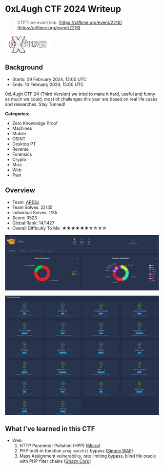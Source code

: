 # 0xL4ugh CTF 2024 Writeup

> CTFTime event link: [https://ctftime.org/event/2216](https://ctftime.org/event/2216)

![](https://github.com/siunam321/CTF-Writeups/blob/main/0xL4ugh-CTF-2024/images/banner.png)

## Background

- Starts: 09 February 2024, 13:00 UTC
- Ends: 10 February 2024, 15:00 UTC

0xL4ugh CTF 24 (Third Version) we tried to make it hard, useful and funny as much we could, most of challenges this year are based on real life cases and researches.
Stay Tunned!

**Categories:**

- Zero Knowledge Proof
- Machines
- Mobile
- OSINT
- Desktop PT
- Reverse
- Forensics
- Crypto
- Misc
- Web
- Pwn

## Overview

- Team: [ARESx](https://ctftime.org/team/128734)
- Team Solves: 22/35
- Individual Solves: 1/35
- Score: 3523
- Global Rank: 14/1427
- Overall Difficulty To Me: ★★★★★★☆☆☆☆

![](https://github.com/siunam321/CTF-Writeups/blob/main/0xL4ugh-CTF-2024/images/score.png)

![](https://github.com/siunam321/CTF-Writeups/blob/main/0xL4ugh-CTF-2024/images/solves.png)

## What I've learned in this CTF

- Web:
    1. HTTP Parameter Pollution (HPP) ([Micro](https://github.com/siunam321/CTF-Writeups/blob/main/0xL4ugh-CTF-2024/Web/Micro/README.md))
    2. PHP built-in function `preg_match()` bypass ([Simple WAF](https://github.com/siunam321/CTF-Writeups/blob/main/0xL4ugh-CTF-2024/Web/Simple-WAF/README.md))
    3. Mass Assignment vulnerability, rate limiting bypass, blind file oracle with PHP filter chains ([Ghazy Corp](https://github.com/siunam321/CTF-Writeups/blob/main/0xL4ugh-CTF-2024/Web/Ghazy-Corp/README.md))